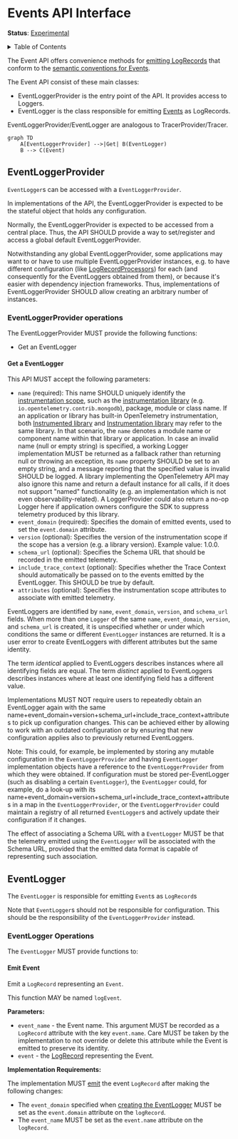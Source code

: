 # Events API Interface

**Status**: [Experimental](../document-status.md)

<details>
<summary>Table of Contents</summary>

<!-- Re-generate TOC with `markdown-toc --no-first-h1 -i` -->

<!-- toc -->

- [EventLogger](#eventlogger)
  * [EventLogger Operations](#eventlogger-operations)
    + [Create EventLogger](#create-eventlogger)
    + [Emit Event](#emit-event)

<!-- tocstop -->

</details>

The Event API offers convenience methods
for [emitting LogRecords](./api.md#emit-logrecord) that conform
to the [semantic conventions for Events](./semantic_conventions/events.md).

The Event API consist of these main classes:

* EventLoggerProvider is the entry point of the API. It provides access to Loggers.
* EventLogger is the class responsible for
  emitting [Events](./data-model.md#log-and-event-record-definition) as
  LogRecords.

EventLoggerProvider/EventLogger are analogous to TracerProvider/Tracer.

```mermaid
graph TD
    A[EventLoggerProvider] -->|Get| B(EventLogger)
    B --> C(Event)
```

## EventLoggerProvider

`EventLogger`s can be accessed with a `EventLoggerProvider`.

In implementations of the API, the EventLoggerProvider is expected to be the stateful
object that holds any configuration.

Normally, the EventLoggerProvider is expected to be accessed from a central place.
Thus, the API SHOULD provide a way to set/register and access a global default
EventLoggerProvider.

Notwithstanding any global EventLoggerProvider, some applications may want to or have
to use multiple EventLoggerProvider instances, e.g. to have different configuration
(like [LogRecordProcessors](sdk.md#logrecordprocessor)) for each (and
consequently for the EventLoggers obtained from them), or because it's easier with
dependency injection frameworks. Thus, implementations of EventLoggerProvider SHOULD
allow creating an arbitrary number of instances.

### EventLoggerProvider operations

The EventLoggerProvider MUST provide the following functions:

* Get an EventLogger

#### Get a EventLogger

This API MUST accept the following parameters:

- `name` (required): This name SHOULD uniquely identify the [instrumentation scope](../glossary.md#instrumentation-scope),
such as the [instrumentation library](../glossary.md#instrumentation-library)
(e.g. `io.opentelemetry.contrib.mongodb`), package, module or class name.
If an application or library has built-in OpenTelemetry instrumentation, both
[Instrumented library](../glossary.md#instrumented-library) and
[Instrumentation library](../glossary.md#instrumentation-library) may refer to
the same library. In that scenario, the `name` denotes a module name or component
name within that library or application. In case an invalid name
(null or empty string) is specified, a working Logger implementation MUST be
returned as a fallback rather than returning null or throwing an exception, its
`name` property SHOULD be set to an empty string, and a message reporting that
the specified value is invalid SHOULD be logged. A library implementing the
OpenTelemetry API may also ignore this name and return a default instance for
all calls, if it does not support "named" functionality (e.g. an implementation
which is not even observability-related). A LoggerProvider could also return a
no-op Logger here if application owners configure the SDK to suppress telemetry
produced by this library.
- `event_domain` (required): Specifies the domain of emitted events, used to set the `event.domain`
  attribute.
- `version` (optional): Specifies the version of the instrumentation scope if
the scope has a version (e.g. a library version). Example value: 1.0.0.
- `schema_url` (optional): Specifies the Schema URL that should be recorded in
the emitted telemetry.
- `include_trace_context` (optional): Specifies whether the Trace Context should
  automatically be passed on to the events emitted by the EventLogger. This
  SHOULD be true by default.
- `attributes` (optional): Specifies the instrumentation scope attributes to
associate with emitted telemetry.

EventLoggers are identified by `name`, `event_domain`, `version`, and `schema_url` fields.  When more
than one `Logger` of the same `name`, `event_domain`, `version`, and `schema_url` is created, it
is unspecified whether or under which conditions the same or different `EventLogger`
instances are returned. It is a user error to create EventLoggers with different
attributes but the same identity.

The term *identical* applied to EventLoggers describes instances where all
identifying fields are equal. The term *distinct* applied to EventLoggers describes
instances where at least one identifying field has a different value.

Implementations MUST NOT require users to repeatedly obtain an EventLogger again with
the same name+event_domain+version+schema_url+include_trace_context+attributes
to pick up configuration changes. This can be achieved either by allowing to
work with an outdated configuration or by ensuring that new configuration
applies also to previously returned EventLoggers.

Note: This could, for example, be implemented by storing any mutable
configuration in the `EventLoggerProvider` and having `EventLogger` implementation objects
have a reference to the `EventLoggerProvider` from which they were obtained.
If configuration must be stored per-EventLogger (such as disabling a certain `EventLogger`),
the `EventLogger` could, for example, do a look-up with its name+event_domain+version+schema_url+include_trace_context+attributes
in a map in the `EventLoggerProvider`, or the `EventLoggerProvider` could maintain a registry
of all returned `EventLogger`s and actively update their configuration if it changes.

The effect of associating a Schema URL with a `EventLogger` MUST be that the telemetry
emitted using the `EventLogger` will be associated with the Schema URL, provided that
the emitted data format is capable of representing such association.

## EventLogger

The `EventLogger` is responsible for emitting `Event`s as `LogRecord`s

Note that `EventLogger`s should not be responsible for configuration. This should be
the responsibility of the `EventLoggerProvider` instead.

### EventLogger Operations

The `EventLogger` MUST provide functions to:

#### Emit Event

Emit a `LogRecord` representing an `Event`.

This function MAY be named `logEvent`.

**Parameters:**

* `event_name` - the Event name. This argument MUST be recorded as a `LogRecord`
  attribute with the key `event.name`. Care MUST be taken by the implementation
  to not override or delete this attribute while the Event is emitted to
  preserve its identity.
* `event` - the [LogRecord](./api.md#logrecord) representing the Event.

**Implementation Requirements:**

The implementation MUST [emit](./api.md#emit-logrecord) the event `LogRecord` after
making the following changes:

* The `event_domain` specified
  when [creating the EventLogger](#create-eventlogger) MUST be set as
  the `event.domain` attribute on the `logRecord`.
* The `event_name` MUST be set as the `event.name` attribute on the `logRecord`.
